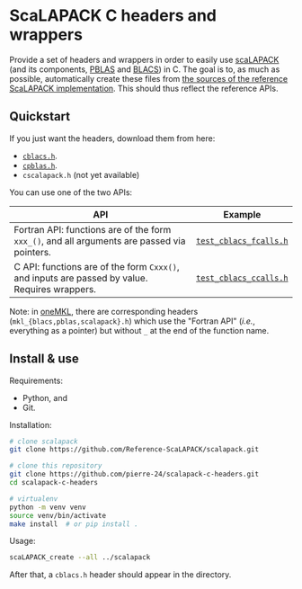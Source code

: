 # ScaLAPACK C headers and wrappers

Provide a set of headers and wrappers in order to easily use [scaLAPACK](https://www.netlib.org/scalapack/) (and its components, [PBLAS](https://netlib.org/scalapack/pblas_qref.html) and [BLACS](https://netlib.org/blacs/)) in C.
The goal is to, as much as possible, automatically create these files from [the sources of the reference ScaLAPACK implementation](https://github.com/Reference-ScaLAPACK/scalapack/).
This should thus reflect the reference APIs.

## Quickstart

If you just want the headers, download them from here: 

+ [`cblacs.h`](https://github.com/pierre-24/scalapack-c-headers/releases/download/latest/cblacs.h).
+ [`cpblas.h`](https://github.com/pierre-24/scalapack-c-headers/releases/download/latest/cpblas.h).
+ `cscalapack.h` (not yet available)


You can use one of the two APIs:

| API                                                                                           | Example                                                |
|-----------------------------------------------------------------------------------------------|--------------------------------------------------------|
| Fortran API: functions are of the form `xxx_()`, and all arguments are passed via pointers.   | [`test_cblacs_fcalls.h`](./tests/test_cpblas_fcalls.c) |
| C API: functions are of the form `Cxxx()`, and inputs are passed by value. Requires wrappers. | [`test_cblacs_ccalls.h`](./tests/test_cpblas_ccalls.c) |

Note: in [oneMKL](https://www.intel.com/content/www/us/en/developer/tools/oneapi/onemkl.html), there are corresponding headers (`mkl_{blacs,pblas,scalapack}.h`) which use the "Fortran API" (*i.e.*, everything as a pointer) but without `_` at the end of the function name. 

## Install & use

Requirements:

+ Python, and
+ Git.

Installation:

```bash
# clone scalapack
git clone https://github.com/Reference-ScaLAPACK/scalapack.git

# clone this repository
git clone https://github.com/pierre-24/scalapack-c-headers.git
cd scalapack-c-headers

# virtualenv
python -m venv venv
source venv/bin/activate
make install  # or pip install .
```

Usage:

```bash
scaLAPACK_create --all ../scalapack
```

After that, a `cblacs.h` header should appear in the directory.
